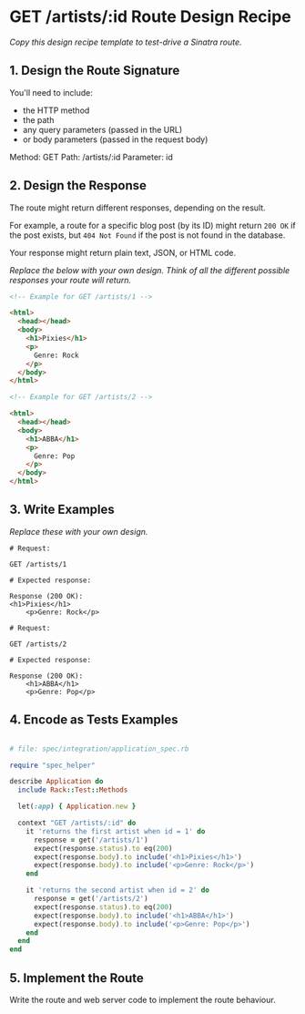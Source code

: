 # GET /artists/:id Route Design Recipe

_Copy this design recipe template to test-drive a Sinatra route._

## 1. Design the Route Signature

You'll need to include:
  * the HTTP method 
  * the path
  * any query parameters (passed in the URL)
  * or body parameters (passed in the request body)

  Method: GET
  Path: /artists/:id
  Parameter: id

## 2. Design the Response

The route might return different responses, depending on the result.

For example, a route for a specific blog post (by its ID) might return `200 OK` if the post exists, but `404 Not Found` if the post is not found in the database.

Your response might return plain text, JSON, or HTML code. 

_Replace the below with your own design. Think of all the different possible responses your route will return._

```html
<!-- Example for GET /artists/1 -->

<html>
  <head></head>
  <body>
    <h1>Pixies</h1>
    <p>
      Genre: Rock
    </p>
  </body>
</html>

<!-- Example for GET /artists/2 -->

<html>
  <head></head>
  <body>
    <h1>ABBA</h1>
    <p>
      Genre: Pop
    </p>
  </body>
</html>

```

## 3. Write Examples

_Replace these with your own design._

```
# Request:

GET /artists/1

# Expected response:

Response (200 OK):
<h1>Pixies</h1>
    <p>Genre: Rock</p>
    
# Request:

GET /artists/2

# Expected response:

Response (200 OK):
    <h1>ABBA</h1>
    <p>Genre: Pop</p>

```


## 4. Encode as Tests Examples

```ruby

# file: spec/integration/application_spec.rb

require "spec_helper"

describe Application do
  include Rack::Test::Methods

  let(:app) { Application.new }

  context "GET /artists/:id" do
    it 'returns the first artist when id = 1' do
      response = get('/artists/1')
      expect(response.status).to eq(200)
      expect(response.body).to include('<h1>Pixies</h1>')
      expect(response.body).to include('<p>Genre: Rock</p>')
    end

    it 'returns the second artist when id = 2' do
      response = get('/artists/2')
      expect(response.status).to eq(200)
      expect(response.body).to include('<h1>ABBA</h1>')
      expect(response.body).to include('<p>Genre: Pop</p>')
    end
  end
end
```

## 5. Implement the Route

Write the route and web server code to implement the route behaviour.
